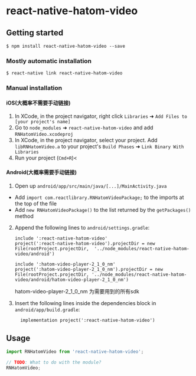 
# react-native-hatom-video

## Getting started

`$ npm install react-native-hatom-video --save`

### Mostly automatic installation

`$ react-native link react-native-hatom-video`

### Manual installation


#### iOS(大概率不需要手动链接)

1. In XCode, in the project navigator, right click `Libraries` ➜ `Add Files to [your project's name]`
2. Go to `node_modules` ➜ `react-native-hatom-video` and add `RNHatomVideo.xcodeproj`
3. In XCode, in the project navigator, select your project. Add `libRNHatomVideo.a` to your project's `Build Phases` ➜ `Link Binary With Libraries`
4. Run your project (`Cmd+R`)<

#### Android(大概率需要手动链接)

1. Open up `android/app/src/main/java/[...]/MainActivity.java`
  - Add `import com.reactlibrary.RNHatomVideoPackage;` to the imports at the top of the file
  - Add `new RNHatomVideoPackage()` to the list returned by the `getPackages()` method
2. Append the following lines to `android/settings.gradle`:
  	```
  	include ':react-native-hatom-video'
  	project(':react-native-hatom-video').projectDir = new File(rootProject.projectDir, 	'../node_modules/react-native-hatom-video/android')
	
	include ':hatom-video-player-2_1_0_nm'
	project(':hatom-video-player-2_1_0_nm').projectDir = new File(rootProject.projectDir, '../node_modules/react-native-hatom-video/android/hatom-video-player-2_1_0_nm')
  	```
	hatom-video-player-2_1_0_nm 为需要用到的所有sdk

3. Insert the following lines inside the dependencies block in `android/app/build.gradle`:
  	```
      implementation project(':react-native-hatom-video')
  	```


## Usage
```javascript
import RNHatomVideo from 'react-native-hatom-video';

// TODO: What to do with the module?
RNHatomVideo;
```
  